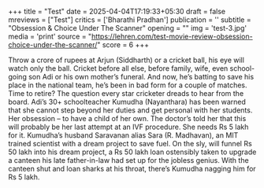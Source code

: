 +++
title = "Test"
date = 2025-04-04T17:19:33+05:30
draft = false
mreviews = ["Test"]
critics = ['Bharathi Pradhan']
publication = ''
subtitle = "Obsession & Choice Under The Scanner"
opening = ""
img = 'test-3.jpg'
media = 'print'
source = "https://lehren.com/test-movie-review-obsession-choice-under-the-scanner/"
score = 6
+++

Throw a crore of rupees at Arjun (Siddharth) or a cricket ball, his eye will watch only the ball. Cricket before all else, before family, wife, even school-going son Adi or his own mother’s funeral. And now, he’s batting to save his place in the national team, he’s been in bad form for a couple of matches. Time to retire? The question every star cricketer dreads to hear from the board. Adi’s 30+ schoolteacher Kumudha (Nayanthara) has been warned that she cannot step beyond her duties and get personal with her students. Her obsession – to have a child of her own. The doctor’s told her that this will probably be her last attempt at an IVF procedure. She needs Rs 5 lakh for it. Kumudha’s husband Saravanan alias Sara (R. Madhavan), an MIT trained scientist with a dream project to save fuel. On the sly, will funnel Rs 50 lakh into his dream project, a Rs 50 lakh loan ostensibly taken to upgrade a canteen his late father-in-law had set up for the jobless genius. With the canteen shut and loan sharks at his throat, there’s Kumudha nagging him for Rs 5 lakh.
